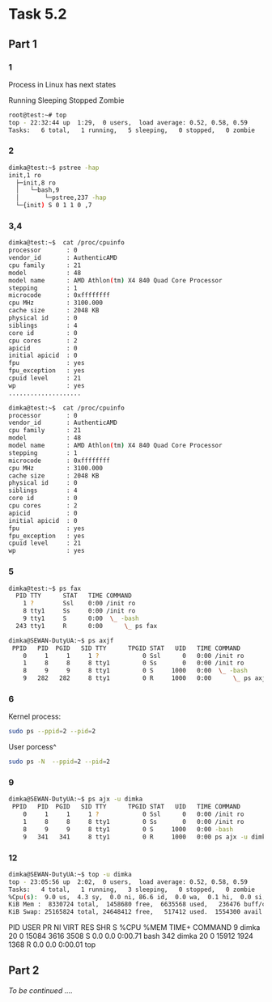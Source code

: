 # Task 5.2

## Part 1

### 1

Process in Linux has next states

Running
Sleeping
Stopped 
Zombie

```sh
root@test:~# top
top - 22:32:44 up  1:29,  0 users,  load average: 0.52, 0.58, 0.59
Tasks:   6 total,   1 running,   5 sleeping,   0 stopped,   0 zombie
```

### 2

```sh
dimka@test:~$ pstree -hap
init,1 ro
  ├─init,8 ro
  │   └─bash,9
  │       └─pstree,237 -hap
  └─{init) S 0 1 1 0 ,7
```

### 3,4

```sh
dimka@test:~$  cat /proc/cpuinfo
processor       : 0
vendor_id       : AuthenticAMD
cpu family      : 21
model           : 48
model name      : AMD Athlon(tm) X4 840 Quad Core Processor
stepping        : 1
microcode       : 0xffffffff
cpu MHz         : 3100.000
cache size      : 2048 KB
physical id     : 0
siblings        : 4
core id         : 0
cpu cores       : 2
apicid          : 0
initial apicid  : 0
fpu             : yes
fpu_exception   : yes
cpuid level     : 21
wp              : yes
....................
```

```sh
dimka@test:~$  cat /proc/cpuinfo
processor       : 0
vendor_id       : AuthenticAMD
cpu family      : 21
model           : 48
model name      : AMD Athlon(tm) X4 840 Quad Core Processor
stepping        : 1
microcode       : 0xffffffff
cpu MHz         : 3100.000
cache size      : 2048 KB
physical id     : 0
siblings        : 4
core id         : 0
cpu cores       : 2
apicid          : 0
initial apicid  : 0
fpu             : yes
fpu_exception   : yes
cpuid level     : 21
wp              : yes
```

### 5

```sh 
dimka@test:~$ ps fax
  PID TTY      STAT   TIME COMMAND
    1 ?        Ssl    0:00 /init ro
    8 tty1     Ss     0:00 /init ro
    9 tty1     S      0:00  \_ -bash
  243 tty1     R      0:00      \_ ps fax
```

```sh
dimka@SEWAN-DutyUA:~$ ps axjf
 PPID   PID  PGID   SID TTY      TPGID STAT   UID   TIME COMMAND
    0     1     1     1 ?            0 Ssl      0   0:00 /init ro
    1     8     8     8 tty1         0 Ss       0   0:00 /init ro
    8     9     9     8 tty1         0 S     1000   0:00  \_ -bash
    9   282   282     8 tty1         0 R     1000   0:00      \_ ps axjf
```

### 6

Kernel process:

```sh
sudo ps --ppid=2 --pid=2
```

User porcess^

```sh
sudo ps -N  --ppid=2 --pid=2
```


### 9 

```sh
dimka@SEWAN-DutyUA:~$ ps ajx -u dimka
 PPID   PID  PGID   SID TTY      TPGID STAT   UID   TIME COMMAND
    0     1     1     1 ?            0 Ssl      0   0:00 /init ro
    1     8     8     8 tty1         0 Ss       0   0:00 /init ro
    8     9     9     8 tty1         0 S     1000   0:00 -bash
    9   341   341     8 tty1         0 R     1000   0:00 ps ajx -u dimka
```

### 12 

```sh
dimka@SEWAN-DutyUA:~$ top -u dimka
top - 23:05:56 up  2:02,  0 users,  load average: 0.52, 0.58, 0.59
Tasks:   4 total,   1 running,   3 sleeping,   0 stopped,   0 zombie
%Cpu(s):  9.0 us,  4.3 sy,  0.0 ni, 86.6 id,  0.0 wa,  0.1 hi,  0.0 si,  0.0 st
KiB Mem :  8330724 total,  1458680 free,  6635568 used,   236476 buff/cache
KiB Swap: 25165824 total, 24648412 free,   517412 used.  1554300 avail Mem
```
  PID USER      PR  NI    VIRT    RES    SHR S  %CPU %MEM     TIME+ COMMAND
    9 dimka     20   0   15084   3616   3508 S   0.0  0.0   0:00.71 bash
  342 dimka     20   0   15912   1924   1368 R   0.0  0.0   0:00.01 top

## Part 2

###### To be continued ....

